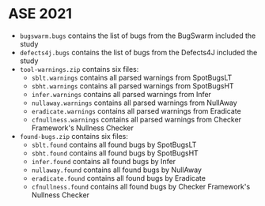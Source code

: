 # ASE 2021
* `bugswarm.bugs` contains the list of bugs from the BugSwarm included the study
* `defects4j.bugs` contains the list of bugs from the Defects4J included the study
* `tool-warnings.zip` contains six files:
  * `sblt.warnings` contains all parsed warnings from SpotBugsLT
  * `sbht.warnings` contains all parsed warnings from SpotBugsHT
  * `infer.warnings` contains all parsed warnings from Infer
  * `nullaway.warnings` contains all parsed warnings from NullAway
  * `eradicate.warnings` contains all parsed warnings from Eradicate
  * `cfnullness.warnings` contains all parsed warnings from Checker Framework's Nullness Checker
* `found-bugs.zip` contains six files:
  * `sblt.found` contains all found bugs by SpotBugsLT
  * `sbht.found` contains all found bugs by SpotBugsHT
  * `infer.found` contains all found bugs by Infer
  * `nullaway.found` contains all found bugs by NullAway
  * `eradicate.found` contains all found bugs by Eradicate
  * `cfnullness.found` contains all found bugs by Checker Framework's Nullness Checker
